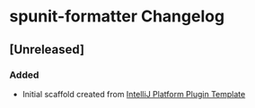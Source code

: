 <!-- Keep a Changelog guide -> https://keepachangelog.com -->

# spunit-formatter Changelog

## [Unreleased]
### Added
- Initial scaffold created from [IntelliJ Platform Plugin Template](https://github.com/JetBrains/intellij-platform-plugin-template)
